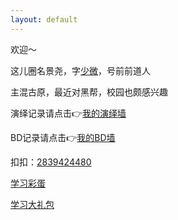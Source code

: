 ```yaml
---
layout: default
---
```



欢迎～

这儿圈名景尧，字[少微](./another-page.html)，号前前道人

主混古原，最近对黑帮，校园也颇感兴趣

演绎记录请点击👉[我的演绎墙](./docs/my-page.html)

BD记录请点击👉[我的BD墙](./docs/bdindex.html)

扣扣：[2839424480](https://raw.githubusercontent.com/UserT2019/UserT2019.github.io/master/assets/img/qqewm.jpg)

[学习彩蛋](./docs/caidan.html)
 
[学习大礼包](./docs/cgcdalibao.html)
